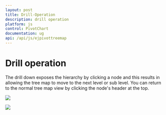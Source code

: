 ```yaml
---
layout: post
title: Drill-Operation
description: drill operation
platform: js
control: PivotChart
documentation: ug
api: /api/js/ejpivottreemap
---
```


# Drill operation

The drill down exposes the hierarchy by clicking a node and this results in allowing the tree map to move to the next level or sub level. You can return to the normal tree map view by clicking the node's header at the top.

![](/js/PivotTreeMap/Drill-Operation_images/Drill_img1.png)

![](/js/PivotTreeMap/Drill-Operation_images/Drill_img2.png)
